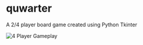 # quwarter
A 2/4 player board game created using Python Tkinter

![4 Player Gameplay](https://github.com/19zhaoj/images/blob/main/gameplay.PNG)
